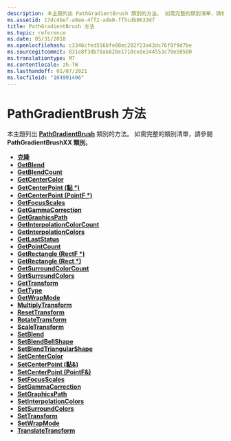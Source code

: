 ```yaml
---
description: 本主題列出 PathGradientBrush 類別的方法。 如需完整的類別清單，請參閱 PathGradientBrushXX 類別。
ms.assetid: 17dc4bef-a8ee-4ff2-ade0-ff5cdb0633df
title: PathGradientBrush 方法
ms.topic: reference
ms.date: 05/31/2018
ms.openlocfilehash: c3346cfed556bfe08ec202f23a43dc76f0f9d7be
ms.sourcegitcommit: 831e8f3db78ab820e1710cede244553c70e50500
ms.translationtype: MT
ms.contentlocale: zh-TW
ms.lasthandoff: 01/07/2021
ms.locfileid: "104991406"
---
```

# <a name="pathgradientbrush-methods"></a>PathGradientBrush 方法

本主題列出 [**PathGradientBrush**](/windows/desktop/api/gdipluspath/nl-gdipluspath-pathgradientbrush) 類別的方法。 如需完整的類別清單，請參閱 **PathGradientBrushXX 類別**。

-   [**克隆**](/windows/desktop/api/Gdiplusbrush/nf-gdiplusbrush-brush-clone)
-   [**GetBlend**](/windows/desktop/api/Gdipluspath/nf-gdipluspath-pathgradientbrush-getblend)
-   [**GetBlendCount**](/windows/desktop/api/Gdipluspath/nf-gdipluspath-pathgradientbrush-getblendcount)
-   [**GetCenterColor**](/windows/desktop/api/Gdipluspath/nf-gdipluspath-pathgradientbrush-getcentercolor)
-   [**GetCenterPoint (點 \*)**](/windows/win32/api/gdipluspath/nf-gdipluspath-pathgradientbrush-getcenterpoint(outpoint))
-   [**GetCenterPoint (PointF \*)**](/previous-versions//ms535099(v=vs.85))
-   [**GetFocusScales**](/windows/desktop/api/Gdipluspath/nf-gdipluspath-pathgradientbrush-getfocusscales)
-   [**GetGammaCorrection**](/windows/desktop/api/Gdipluspath/nf-gdipluspath-pathgradientbrush-getgammacorrection)
-   [**GetGraphicsPath**](/windows/desktop/api/Gdipluspath/nf-gdipluspath-pathgradientbrush-getgraphicspath)
-   [**GetInterpolationColorCount**](/windows/desktop/api/Gdipluspath/nf-gdipluspath-pathgradientbrush-getinterpolationcolorcount)
-   [**GetInterpolationColors**](/windows/desktop/api/Gdipluspath/nf-gdipluspath-pathgradientbrush-getinterpolationcolors)
-   [**GetLastStatus**](/windows/desktop/api/Gdiplusbrush/nf-gdiplusbrush-brush-getlaststatus)
-   [**GetPointCount**](/windows/desktop/api/Gdipluspath/nf-gdipluspath-pathgradientbrush-getpointcount)
-   [**GetRectangle (RectF \*)**](/previous-versions//ms535096(v=vs.85))
-   [**GetRectangle (Rect \*)**](/windows/win32/api/gdipluspath/nf-gdipluspath-pathgradientbrush-getrectangle(outrect))
-   [**GetSurroundColorCount**](/windows/desktop/api/Gdipluspath/nf-gdipluspath-pathgradientbrush-getsurroundcolorcount)
-   [**GetSurroundColors**](/windows/desktop/api/Gdipluspath/nf-gdipluspath-pathgradientbrush-getsurroundcolors)
-   [**GetTransform**](/windows/desktop/api/Gdipluspath/nf-gdipluspath-pathgradientbrush-gettransform)
-   [**GetType**](/windows/desktop/api/Gdiplusbrush/nf-gdiplusbrush-brush-gettype)
-   [**GetWrapMode**](/windows/desktop/api/Gdipluspath/nf-gdipluspath-pathgradientbrush-getwrapmode)
-   [**MultiplyTransform**](/windows/desktop/api/Gdipluspath/nf-gdipluspath-pathgradientbrush-multiplytransform)
-   [**ResetTransform**](/windows/desktop/api/Gdipluspath/nf-gdipluspath-pathgradientbrush-resettransform)
-   [**RotateTransform**](/windows/desktop/api/Gdipluspath/nf-gdipluspath-pathgradientbrush-rotatetransform)
-   [**ScaleTransform**](/windows/desktop/api/Gdipluspath/nf-gdipluspath-pathgradientbrush-scaletransform)
-   [**SetBlend**](/windows/desktop/api/Gdipluspath/nf-gdipluspath-pathgradientbrush-setblend)
-   [**SetBlendBellShape**](/windows/desktop/api/Gdipluspath/nf-gdipluspath-pathgradientbrush-setblendbellshape)
-   [**SetBlendTriangularShape**](/windows/desktop/api/Gdipluspath/nf-gdipluspath-pathgradientbrush-setblendtriangularshape)
-   [**SetCenterColor**](/windows/desktop/api/Gdipluspath/nf-gdipluspath-pathgradientbrush-setcentercolor)
-   [**SetCenterPoint (點&)**](/windows/win32/api/gdipluspath/nf-gdipluspath-pathgradientbrush-setcenterpoint(inconstpoint_))
-   [**SetCenterPoint (PointF&)**](/previous-versions//ms535095(v=vs.85))
-   [**SetFocusScales**](/windows/desktop/api/Gdipluspath/nf-gdipluspath-pathgradientbrush-setfocusscales)
-   [**SetGammaCorrection**](/windows/desktop/api/Gdipluspath/nf-gdipluspath-pathgradientbrush-setgammacorrection)
-   [**SetGraphicsPath**](/windows/desktop/api/Gdipluspath/nf-gdipluspath-pathgradientbrush-setgraphicspath)
-   [**SetInterpolationColors**](/windows/desktop/api/Gdipluspath/nf-gdipluspath-pathgradientbrush-setinterpolationcolors)
-   [**SetSurroundColors**](/windows/desktop/api/Gdipluspath/nf-gdipluspath-pathgradientbrush-setsurroundcolors)
-   [**SetTransform**](/windows/desktop/api/Gdipluspath/nf-gdipluspath-pathgradientbrush-settransform)
-   [**SetWrapMode**](/windows/desktop/api/Gdipluspath/nf-gdipluspath-pathgradientbrush-setwrapmode)
-   [**TranslateTransform**](/windows/desktop/api/Gdipluspath/nf-gdipluspath-pathgradientbrush-translatetransform)

 

 
